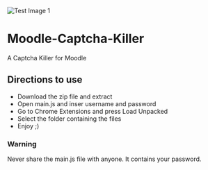 ![Test Image 1]("https://github.com/levio-sa/Moodle-Captcha-Killer/blob/main/ck-16.png?raw=true")

# Moodle-Captcha-Killer
A Captcha Killer for Moodle

## Directions to use
- Download the zip file and extract
- Open main.js and inser username and password
- Go to Chrome Extensions and press Load Unpacked
- Select the folder containing the files
- Enjoy ;)

### Warning
Never share the main.js file with anyone. It contains your password.
